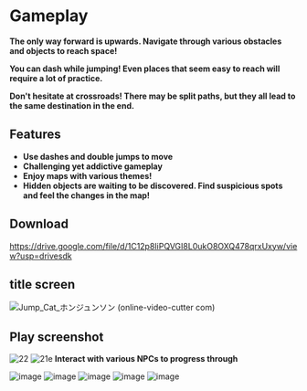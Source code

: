 # Gameplay

**The only way forward is upwards. Navigate through various obstacles and objects to reach space!**


**You can dash while jumping! Even places that seem easy to reach will require a lot of practice.**

**Don't hesitate at crossroads! There may be split paths, but they all lead to the same destination in the end.**


## Features

- **Use dashes and double jumps to move**
- **Challenging yet addictive gameplay**
- **Enjoy maps with various themes!**
- **Hidden objects are waiting to be discovered. Find suspicious spots and feel the changes in the map!**


## Download
https://drive.google.com/file/d/1C12p8IiPQVGI8L0ukO8OXQ478qrxUxyw/view?usp=drivesdk


## title screen
![Jump_Cat_ホンジュンソン (online-video-cutter com)](https://github.com/arrogantant/Maxwell_the_cat/assets/109032080/f4083dd2-e252-49a0-b4e2-30ef99ad02da)

## Play screenshot
![22](https://github.com/arrogantant/Maxwell_the_cat/assets/109032080/291e3928-08d0-47f6-8c30-840a7802d06b)
![21e](https://github.com/arrogantant/Maxwell_the_cat/assets/109032080/18098203-86d0-40f6-9a66-ad6cb1b1c0cc)
**Interact with various NPCs to progress through**


![image](https://github.com/arrogantant/Maxwell_the_cat/assets/109032080/6ff0e422-af31-46ec-ac2e-2d226839381a)
![image](https://github.com/arrogantant/Maxwell_the_cat/assets/109032080/4ff643e6-79c4-4037-a48e-72dc63e4e1e7)
![image](https://github.com/arrogantant/Maxwell_the_cat/assets/109032080/1af7803d-a681-4ec6-9c00-1b4a1cd7d436)
![image](https://github.com/arrogantant/Maxwell_the_cat/assets/109032080/156c0d2e-0622-4239-bd7e-50639eed0bee)
![image](https://github.com/arrogantant/Maxwell_the_cat/assets/109032080/8e3a1a2f-55e4-480c-82a1-d5d0bcf9455e)
